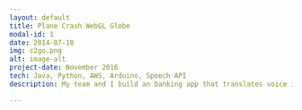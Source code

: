 ```yaml
---
layout: default
title: Plane Crash WebGL Globe
modal-id: 1
date: 2014-07-18
img: c2go.png
alt: image-alt
project-date: November 2016
tech: Java, Python, AWS, Arduino, Speech API
description: My team and I build an banking app that translates voice into QR codes that improves the cash withdrawal process. I worked on building QR code generation and detection for an Arduino ATM. See the github repository <a href="https://github.com/kylefirst/capitalToGo" target="_blank">here</a>.

---
```

